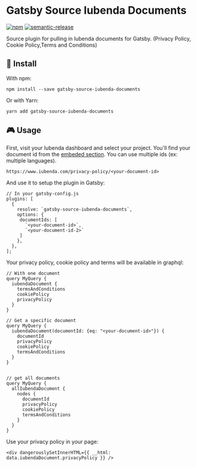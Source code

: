 # Gatsby Source Iubenda Documents

[![npm](https://img.shields.io/npm/v/gatsby-source-iubenda-documents)](https://www.npmjs.com/package/gatsby-source-iubenda-documents)
[![semantic-release](https://img.shields.io/badge/%20%20%F0%9F%93%A6%F0%9F%9A%80-semantic--release-e10079.svg)](https://github.com/semantic-release/semantic-release)

Source plugin for pulling in Iubenda documents for Gatsby. (Privacy Policy, Cookie Policy,Terms and Conditions)

## 🚀 Install

With npm:

```
npm install --save gatsby-source-iubenda-documents
```

Or with Yarn:

```
yarn add gatsby-source-iubenda-documents
```

## 🎮 Usage

First, visit your Iubenda dashboard and select your project. You'll find your document id from the [embeded section](https://www.iubenda.com/en/help/78-privacy-policy-direct-text-embedding-api). You can use multiple ids (ex: multiple languages).

```
https://www.iubenda.com/privacy-policy/<your-document-id>
```

And use it to setup the plugin in Gatsby:

```
// In your gatsby-config.js
plugins: [
  {
    resolve: `gatsby-source-iubenda-documents`,
    options: {
     documentIds: [
       `<your-document-id>`,
       `<your-document-id-2>`
     ]
    },
  },
];
```

Your privacy policy, cookie policy and terms will be available in graphql:

```
// With one document
query MyQuery {
  iubendaDocument {
    termsAndConditions
    cookiePolicy
    privacyPolicy
  }
}

// Get a specific document
query MyQuery {
  iubendaDocument(documentId: {eq: "<your-document-id>"}) {
    documentId
    privacyPolicy
    cookiePolicy
    termsAndConditions
  }
}


// get all documents
query MyQuery {
  allIubendaDocument {
    nodes {
      documentId
      privacyPolicy
      cookiePolicy
      termsAndConditions
    }
  }
}
```

Use your privacy policy in your page:

```
<div dangerouslySetInnerHTML={{ __html: data.iubendaDocument.privacyPolicy }} />
```

